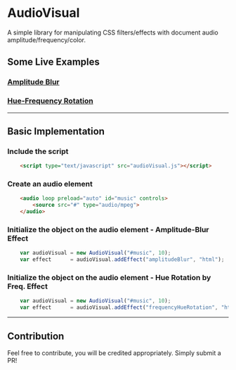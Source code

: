 # AudioVisual
 A simple library for manipulating CSS filters/effects with document audio amplitude/frequency/color.

## Some Live Examples

### [Amplitude Blur](https://a3r0id.github.io/AudioVisual/example_amplitudeBlur.html)

### [Hue-Frequency Rotation](https://a3r0id.github.io/AudioVisual/example_hueFrequencyRotation.html)

-----

## Basic Implementation

### Include the script
```html
    <script type="text/javascript" src="audioVisual.js"></script>
```

### Create an audio element
```html
    <audio loop preload="auto" id="music" controls>
        <source src="#" type="audio/mpeg">
    </audio>
```

### Initialize the object on the audio element - Amplitude-Blur Effect
```js
    var audioVisual = new AudioVisual("#music", 10);
    var effect      = audioVisual.addEffect("amplitudeBlur", "html");
```

### Initialize the object on the audio element - Hue Rotation by Freq. Effect
```js
    var audioVisual = new AudioVisual("#music", 10);
    var effect      = audioVisual.addEffect("frequencyHueRotation", "html");
```

-----

## Contribution

Feel free to contribute, you will be credited appropriately. Simply submit a PR!

